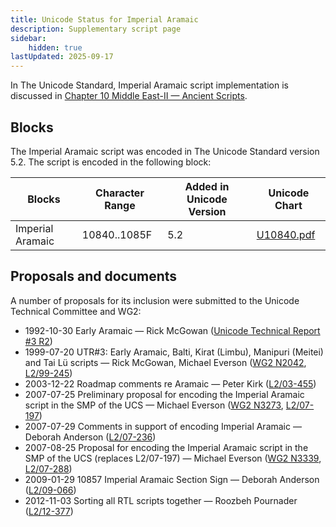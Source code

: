 ```yaml
---
title: Unicode Status for Imperial Aramaic
description: Supplementary script page
sidebar:
    hidden: true
lastUpdated: 2025-09-17
---
```


In The Unicode Standard, Imperial Aramaic script implementation is discussed in [Chapter 10 Middle East-II — Ancient Scripts](https://www.unicode.org/versions/latest/core-spec/chapter-10/#G29567).

## Blocks

The Imperial Aramaic script was encoded in The Unicode Standard version 5.2. The script is encoded in the following block:

| Blocks  |  Character Range  |  Added in Unicode Version  |  Unicode Chart  |
| ------- | ----------------- | -------------------------- | --------------- |
| Imperial Aramaic  |  10840..1085F  |  5.2  |  [U10840.pdf](http://www.unicode.org/charts/PDF/U10840.pdf)  |

## Proposals and documents

A number of proposals for its inclusion were submitted to the Unicode Technical Committee and WG2:
- 1992-10-30 Early Aramaic — Rick McGowan ([Unicode Technical Report #3 R2](http://www.unicode.org/reports/tr3-2/))
- 1999-07-20 UTR#3: Early Aramaic, Balti, Kirat (Limbu), Manipuri (Meitei) and Tai Lü scripts — Rick McGowan, Michael Everson ([WG2 N2042](https://www.unicode.org/wg2/docs/n2042.pdf), [L2/99-245](http://www.unicode.org/L2/L1999/n2042.pdf))
- 2003-12-22 Roadmap comments re Aramaic — Peter Kirk ([L2/03-455](http://www.unicode.org/cgi-bin/GetMatchingDocs.pl?L2/03-455))
- 2007-07-25 Preliminary proposal for encoding the Imperial Aramaic script in the SMP of the UCS — Michael Everson ([WG2 N3273](https://www.unicode.org/wg2/docs/n3273.pdf), [L2/07-197](http://www.unicode.org/cgi-bin/GetMatchingDocs.pl?L2/07-197))
- 2007-07-29 Comments in support of encoding Imperial Aramaic — Deborah Anderson ([L2/07-236](http://www.unicode.org/cgi-bin/GetMatchingDocs.pl?L2/07-236))
- 2007-08-25 Proposal for encoding the Imperial Aramaic script in the SMP of the UCS (replaces L2/07-197)  — Michael Everson ([WG2 N3339](https://www.unicode.org/wg2/docs/n3339.pdf), [L2/07-288](http://www.unicode.org/cgi-bin/GetMatchingDocs.pl?L2/07-288))
- 2009-01-29 10857 Imperial Aramaic Section Sign — Deborah Anderson  ([L2/09-066](http://www.unicode.org/cgi-bin/GetMatchingDocs.pl?L2/09-066))
- 2012-11-03 Sorting all RTL scripts together — Roozbeh Pournader ([L2/12-377](http://www.unicode.org/cgi-bin/GetMatchingDocs.pl?L2/12-377))
